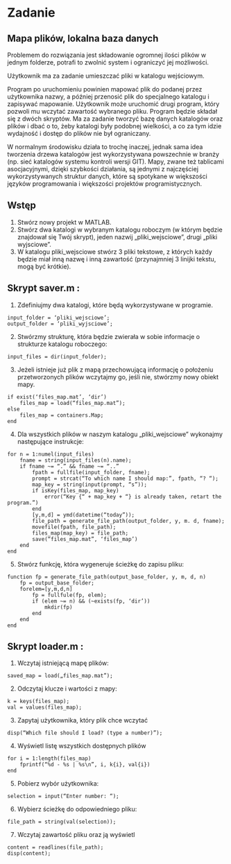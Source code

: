# Zadanie
## Mapa plików, lokalna baza danych

Problemem do rozwiązania jest składowanie ogromnej ilości plików w jednym folderze, potrafi to zwolnić system i ograniczyć jej możliwości. 

Użytkownik ma za zadanie umieszczać pliki w katalogu wejściowym.

Program po uruchomieniu powinien mapować plik do podanej przez użytkownika nazwy, a później przenosić plik do specjalnego katalogu i zapisywać mapowanie. Użytkownik może uruchomić drugi program, który pozwoli mu wczytać zawartość wybranego pliku.
Program będzie składał się z dwóch skryptów. Ma za zadanie tworzyć bazę danych katalogów oraz plików i dbać o to, żeby katalogi były podobnej wielkości, a co za tym idzie wydajność i dostęp do plików nie był ograniczany.

W normalnym środowisku działa to trochę inaczej, jednak sama idea tworzenia drzewa katalogów jest wykorzystywana powszechnie w branży (np. sieć katalogów systemu kontroli wersji GIT). Mapy, zwane też tablicami asocjacyjnymi, dzięki szybkości działania, są jednymi z najczęściej wykorzystywanych struktur danych, które są spotykane w większości języków programowania i większości projektów programistycznych.

## Wstęp
1. Stwórz nowy projekt w MATLAB.
2. Stwórz dwa katalogi w wybranym katalogu roboczym (w którym będzie znajdował się
Twój skrypt), jeden nazwij „pliki_wejsciowe”, drugi „pliki wyjsciowe”.
3. W katalogu pliki_wejsciowe stwórz 3 pliki tekstowe, z których każdy będzie miał inną
nazwę i inną zawartość (przynajmniej 3 linijki tekstu, mogą być krótkie).

## Skrypt saver.m :
1. Zdefiniujmy dwa katalogi, które będą wykorzystywane w programie.
```
input_folder = ‘pliki_wejsciowe’;
output_folder = ‘pliki_wyjsciowe’;
```
2. Stwórzmy strukturę, która będzie zwierała w sobie informacje o strukturze katalogu roboczego:
```
input_files = dir(input_folder);
```
3. Jeżeli istnieje już plik z mapą przechowującą informację o położeniu przetworzonych plików wczytajmy go, jeśli nie, stwórzmy nowy obiekt mapy.
```
if exist(‘files_map.mat’, ‘dir’)
    files_map = load(“files_map.mat”);
else
    files_map = containers.Map;
end
```
4. Dla wszystkich plików w naszym katalogu „pliki_wejsciowe” wykonajmy następujące instrukcje:
```
for n = 1:numel(input_files)
    fname = string(input_files(n).name);
    if fname ~= “.” && fname ~= “..”
        fpath = fullfile(input_folder, fname);
        prompt = strcat(“To which name I should map:”, fpath, “? “);
        map_key = string(input(prompt, “s”));
        if isKey(files_map, map_key)
            error(“Key {“ + map_key + “} is already taken, retart the program.”)
        end
        [y,m,d] = ymd(datetime(“today”));
        file_path = generate_file_path(output_folder, y, m. d, fname);
        movefile(fpath, file_path);
        files_map(map_key) = file_path;
        save(“files_map.mat”, ‘files_map’)
    end
end
```
5. Stwórz funkcję, która wygeneruje ścieżkę do zapisu pliku:
```
function fp = generate_file_path(output_base_folder, y, m, d, n)
    fp = output_base_folder;
    forelem=[y,m,d,n]
        fp = fullfule(fp, elem);
        if (elem ~= n) && (~exists(fp, ‘dir’))
            mkdir(fp)
        end
    end
end
```

## Skrypt loader.m :
1. Wczytaj istniejącą mapę plików:
```
saved_map = load(„files_map.mat”);
```
2. Odczytaj klucze i wartości z mapy:
```
k = keys(files_map);
val = values(files_map);
```
3. Zapytaj użytkownika, który plik chce wczytać
```
disp(“Which file should I load? (type a number)”);
```
4. Wyświetl listę wszystkich dostępnych plików
```
for i = 1:length(files_map)
    fprintf(“%d - %s | %s\n”, i, k{i}, val{i})
end
```
5. Pobierz wybór użytkownika:
```
selection = input(“Enter number: “);
```
6. Wybierz ścieżkę do odpowiedniego pliku:
```
file_path = string(val(selection));
```
7. Wczytaj zawartość pliku oraz ją wyświetl
```
content = readlines(file_path);
disp(content);
```